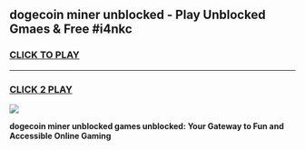 
## dogecoin miner unblocked - Play Unblocked Gmaes & Free #i4nkc
<h3>
<a href="https://news.freeplayer.one?title=dogecoin_miner_unblocked&ref=24F">CLICK TO PLAY</a></h3>
<hr>

<h3>
<a href="https://news.freeplayer.one?title=dogecoin_miner_unblocked&ref=24F">CLICK 2 PLAY</a>
  
</h3>

<a href="https://news.freeplayer.one?title=dogecoin_miner_unblocked&ref=24F/"><img src="https://clearcache.store/games.png"></a>


**dogecoin miner unblocked games unblocked: Your Gateway to Fun and Accessible Online Gaming**

